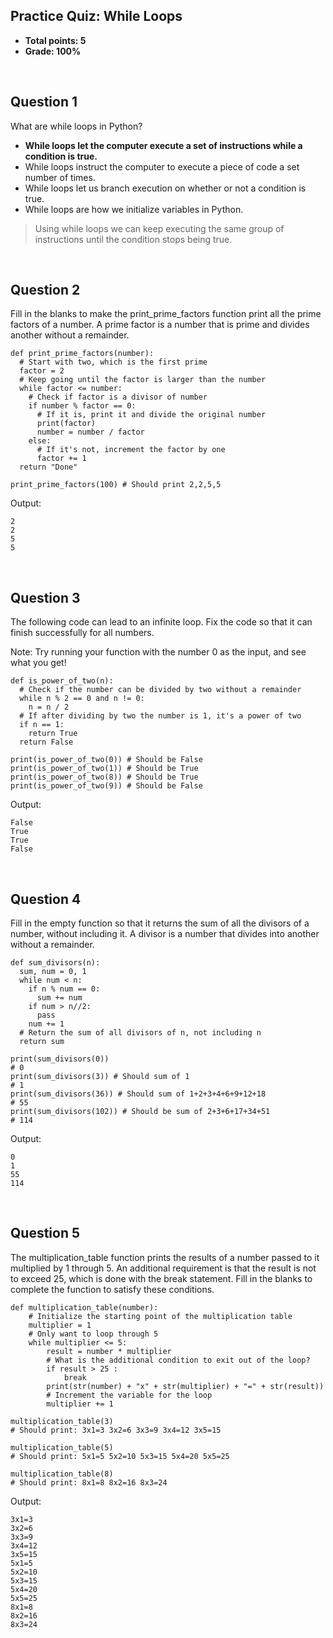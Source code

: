 ## Practice Quiz: While Loops
* **Total points: 5**
* **Grade: 100%**

<br>

## Question 1

What are while loops in Python?

* **While loops let the computer execute a set of instructions while a condition is true.**
* While loops instruct the computer to execute a piece of code a set number of times.
* While loops let us branch execution on whether or not a condition is true.
* While loops are how we initialize variables in Python.

>  Using while loops we can keep executing the same group of instructions until the condition stops being true.

<br>

## Question 2

Fill in the blanks to make the print_prime_factors function print all the prime factors of a number. A prime factor is a number that is prime and divides another without a remainder.

```
def print_prime_factors(number):
  # Start with two, which is the first prime
  factor = 2
  # Keep going until the factor is larger than the number
  while factor <= number:
    # Check if factor is a divisor of number
    if number % factor == 0:
      # If it is, print it and divide the original number
      print(factor)
      number = number / factor
    else:
      # If it's not, increment the factor by one
      factor += 1
  return "Done"

print_prime_factors(100) # Should print 2,2,5,5
```

Output:

```
2
2
5
5
```

<br>

## Question 3

The following code can lead to an infinite loop. Fix the code so that it can finish successfully for all numbers.

Note: Try running your function with the number 0 as the input, and see what you get!

```
def is_power_of_two(n):
  # Check if the number can be divided by two without a remainder
  while n % 2 == 0 and n != 0:
    n = n / 2
  # If after dividing by two the number is 1, it's a power of two
  if n == 1:
    return True
  return False
  
print(is_power_of_two(0)) # Should be False
print(is_power_of_two(1)) # Should be True
print(is_power_of_two(8)) # Should be True
print(is_power_of_two(9)) # Should be False
```

Output:

```
False
True
True
False
```

<br>

## Question 4

Fill in the empty function so that it returns the sum of all the divisors of a number, without including it. A divisor is a number that divides into another without a remainder.

```
def sum_divisors(n):
  sum, num = 0, 1
  while num < n:
    if n % num == 0: 
      sum += num
    if num > n//2: 
      pass
    num += 1
  # Return the sum of all divisors of n, not including n
  return sum

print(sum_divisors(0))
# 0
print(sum_divisors(3)) # Should sum of 1
# 1
print(sum_divisors(36)) # Should sum of 1+2+3+4+6+9+12+18
# 55
print(sum_divisors(102)) # Should be sum of 2+3+6+17+34+51
# 114
```

Output:

```
0
1
55
114
```

<br>

## Question 5

The multiplication_table function prints the results of a number passed to it multiplied by 1 through 5. An additional requirement is that the result is not to exceed 25, which is done with the break statement. Fill in the blanks to complete the function to satisfy these conditions.

```
def multiplication_table(number):
	# Initialize the starting point of the multiplication table
	multiplier = 1
	# Only want to loop through 5
	while multiplier <= 5:
		result = number * multiplier 
		# What is the additional condition to exit out of the loop?
		if result > 25 :
			break
		print(str(number) + "x" + str(multiplier) + "=" + str(result))
		# Increment the variable for the loop
		multiplier += 1

multiplication_table(3) 
# Should print: 3x1=3 3x2=6 3x3=9 3x4=12 3x5=15

multiplication_table(5) 
# Should print: 5x1=5 5x2=10 5x3=15 5x4=20 5x5=25

multiplication_table(8)	
# Should print: 8x1=8 8x2=16 8x3=24
```

Output:

```
3x1=3
3x2=6
3x3=9
3x4=12
3x5=15
5x1=5
5x2=10
5x3=15
5x4=20
5x5=25
8x1=8
8x2=16
8x3=24
```